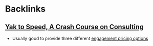 
# Backlinks
## [Yak to Speed, A Crash Course on Consulting](<Yak to Speed, A Crash Course on Consulting.md>)
- Usually good to provide three different [engagement pricing options](<engagement pricing options.md>)


